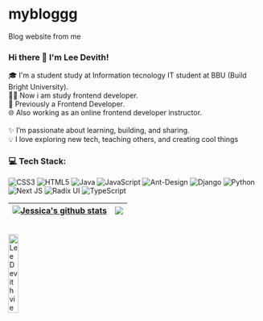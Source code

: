 # mybloggg
Blog website from me 
### Hi there 👋 I'm Lee Devith!
🎓 I'm a student study at Information tecnology IT student at BBU (Build Bright University). <br />
🧑‍🏫 Now i am study frontend developer.<br />
💼 Previously a Frontend Developer.<br />
🌐 Also working as an online frontend developer instructor.<br />
<br />
✨ I’m passionate about learning, building, and sharing.<br />
💡 I love exploring new tech, teaching others, and creating cool things
<br />

### 💻 Tech Stack:
![CSS3](https://img.shields.io/badge/css3-%231572B6.svg?style=for-the-badge&logo=css3&logoColor=white) ![HTML5](https://img.shields.io/badge/html5-%23E34F26.svg?style=for-the-badge&logo=html5&logoColor=white) ![Java](https://img.shields.io/badge/java-%23ED8B00.svg?style=for-the-badge&logo=openjdk&logoColor=white) ![JavaScript](https://img.shields.io/badge/javascript-%23323330.svg?style=for-the-badge&logo=javascript&logoColor=%23F7DF1E) ![Ant-Design](https://img.shields.io/badge/-AntDesign-%230170FE?style=for-the-badge&logo=ant-design&logoColor=white) ![Django](https://img.shields.io/badge/django-%23092E20.svg?style=for-the-badge&logo=django&logoColor=white) ![Python](https://img.shields.io/badge/python-3670A0?style=for-the-badge&logo=python&logoColor=ffdd54) ![Next JS](https://img.shields.io/badge/Next-black?style=for-the-badge&logo=next.js&logoColor=white) ![Radix UI](https://img.shields.io/badge/radix%20ui-161618.svg?style=for-the-badge&logo=radix-ui&logoColor=white) ![TypeScript](https://img.shields.io/badge/typescript-%23007ACC.svg?style=for-the-badge&logo=typescript&logoColor=white)

| <a target="_blank" href=""><img align="center" src="https://github-readme-stats.vercel.app/api?username=LeeDevith&theme=buefy&hide_border=true&count_private=true&show_icons=true&include_all_commits=true" alt="Jessica's github stats" /></a> | <a href="" target="_blank"><img align="center" src="https://github-readme-stats.vercel.app/api/top-langs/?username=JessicaaSun&layout=compact&theme=buefy&hide_border=true" /></a> |
| ------------- | ------------- |

<br />



<img alt="LeeDevith view count" width="20%" src="https://komarev.com/ghpvc/?username=LeeDevith&color=ff69b4&style=for-the-badge" />
<br/>
